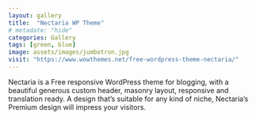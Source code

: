 ```yaml
---
layout: gallery
title:  "Nectaria WP Theme"
# metadate: "hide"
categories: Gallery
tags: [green, blue]
image: assets/images/jumbotron.jpg
visit: "https://www.wowthemes.net/free-wordpress-theme-nectaria/"
---
```

Nectaria is a Free responsive WordPress theme for blogging, with a beautiful generous custom header, masonry layout, responsive and translation ready. A design that’s suitable for any kind of niche, Nectaria’s Premium design will impress your visitors.

